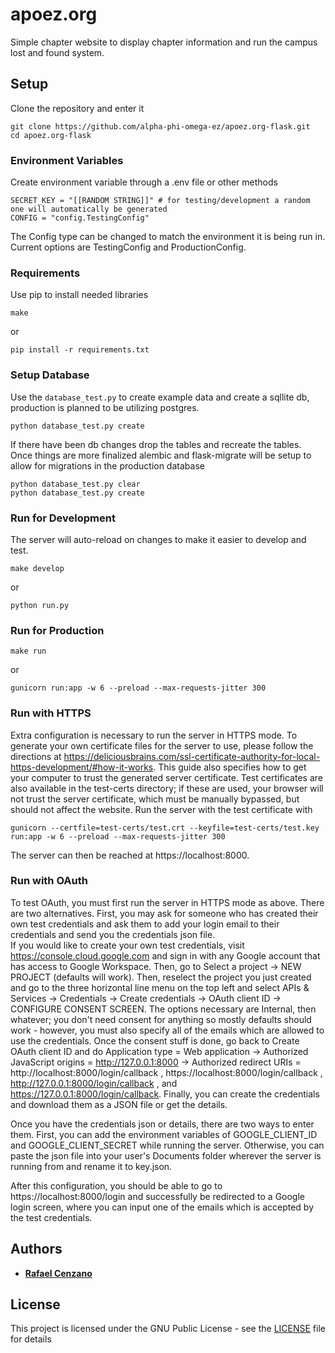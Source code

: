 # apoez.org

Simple chapter website to display chapter information and run the campus lost and found system.

## Setup

Clone the repository and enter it

```
git clone https://github.com/alpha-phi-omega-ez/apoez.org-flask.git
cd apoez.org-flask
```

### Environment Variables

Create environment variable through a .env file or other methods

```
SECRET_KEY = "[[RANDOM STRING]]" # for testing/development a random one will automatically be generated
CONFIG = "config.TestingConfig"
```

The Config type can be changed to match the environment it is being run in. Current options are TestingConfig and ProductionConfig.

### Requirements

Use pip to install needed libraries

```
make
```

or

```
pip install -r requirements.txt
```

### Setup Database

Use the `database_test.py` to create example data and create a sqllite db, production is planned to be utilizing postgres.

```
python database_test.py create
```

If there have been db changes drop the tables and recreate the tables. Once things are more finalized alembic and flask-migrate will be setup to allow for migrations in the production database

```
python database_test.py clear
python database_test.py create
```

### Run for Development

The server will auto-reload on changes to make it easier to develop and test.

```
make develop
```

or

```
python run.py
```

### Run for Production

```
make run
```

or

```
gunicorn run:app -w 6 --preload --max-requests-jitter 300
```

### Run with HTTPS

Extra configuration is necessary to run the server in HTTPS mode. To generate your own certificate files for the server to use, please follow the directions at https://deliciousbrains.com/ssl-certificate-authority-for-local-https-development/#how-it-works. This guide also specifies how to get your computer to trust the generated server certificate. Test certificates are also available in the test-certs directory; if these are used, your browser will not trust the server certificate, which must be manually bypassed, but should not affect the website. Run the server with the test certificate with
```
gunicorn --certfile=test-certs/test.crt --keyfile=test-certs/test.key run:app -w 6 --preload --max-requests-jitter 300
```

The server can then be reached at https://localhost:8000.

### Run with OAuth

To test OAuth, you must first run the server in HTTPS mode as above. There are two alternatives. First, you may ask for someone who has created their own test credentials and ask them to add your login email to their credentials and send you the credentials json file.  
If you would like to create your own test credentials, visit https://console.cloud.google.com and sign in with any Google account that has access to Google Workspace. Then, go to Select a project -> NEW PROJECT (defaults will work). Then, reselect the project you just created and go to the three horizontal line menu on the top left and select APIs & Services -> Credentials -> Create credentials -> OAuth client ID -> CONFIGURE CONSENT SCREEN. The options necessary are Internal, then whatever; you don't need consent for anything so mostly defaults should work - however, you must also specify all of the emails which are allowed to use the credentials. Once the consent stuff is done, go back to Create OAuth client ID and do Application type = Web application -> Authorized JavaScript origins = http://127.0.0.1:8000 -> Authorized redirect URIs = http://localhost:8000/login/callback , https://localhost:8000/login/callback , http://127.0.0.1:8000/login/callback , and https://127.0.0.1:8000/login/callback. Finally, you can create the credentials and download them as a JSON file or get the details.  

Once you have the credentials json or details, there are two ways to enter them. First, you can add the environment variables of GOOGLE_CLIENT_ID and GOOGLE_CLIENT_SECRET while running the server. Otherwise, you can paste the json file into your user's Documents folder wherever the server is running from and rename it to key.json.  

After this configuration, you should be able to go to https://localhost:8000/login and successfully be redirected to a Google login screen, where you can input one of the emails which is accepted by the test credentials.  

## Authors

* [**Rafael Cenzano**](https://github.com/RafaelCenzano)

## License

This project is licensed under the GNU Public License - see the [LICENSE](LICENSE) file for details
